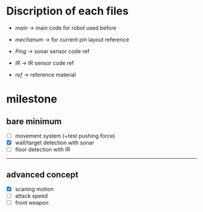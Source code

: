 # Discription of each files

* _main_ -> main code for robot used before

* _mechanum_ -> for current pin layout reference

* _Ping_ -> sonar sensor code ref

* _IR_ -> IR sensor code ref

* _ref_ -> reference material

# milestone
## bare minimum
- [ ] movement system (+test pushing force)
- [x] wall/target detection with sonar
- [ ] floor detection with IR
------------
## advanced concept
- [x] scaning motion
- [ ] attack speed
- [ ] front weapon
